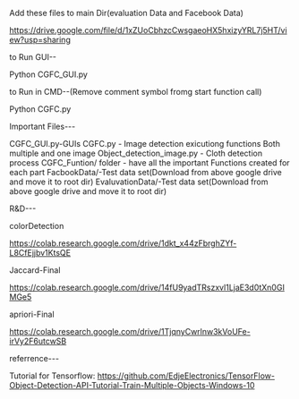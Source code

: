 
Add these files to main Dir(evaluation Data and Facebook Data)

https://drive.google.com/file/d/1xZUoCbhzcCwsgaeoHX5hxizyYRL7j5HT/view?usp=sharing

to Run GUI--

Python CGFC_GUI.py

to Run in CMD--(Remove comment symbol fromg start function call)

Python CGFC.py

Important Files---

CGFC_GUI.py-GUIs
CGFC.py - Image detection exicutiong functions Both multiple and one image
Object_detection_image.py - Cloth detection process
CGFC_Funtion/ folder - have all the important Functions created for each part
FacbookData/-Test data set(Download from above google drive and move it to root dir)
EvaluvationData/-Test data set(Download from above google drive and move it to root dir)

R&D---

colorDetection 

https://colab.research.google.com/drive/1dkt_x44zFbrghZYf-L8CfEjjbv1KtsQE

Jaccard-Final 

https://colab.research.google.com/drive/14fU9yadTRszxvl1LjaE3d0tXn0GIMGe5

apriori-Final

https://colab.research.google.com/drive/1TjqnyCwrlnw3kVoUFe-irVy2F6utcwSB





referrence---

Tutorial for Tensorflow:
https://github.com/EdjeElectronics/TensorFlow-Object-Detection-API-Tutorial-Train-Multiple-Objects-Windows-10

